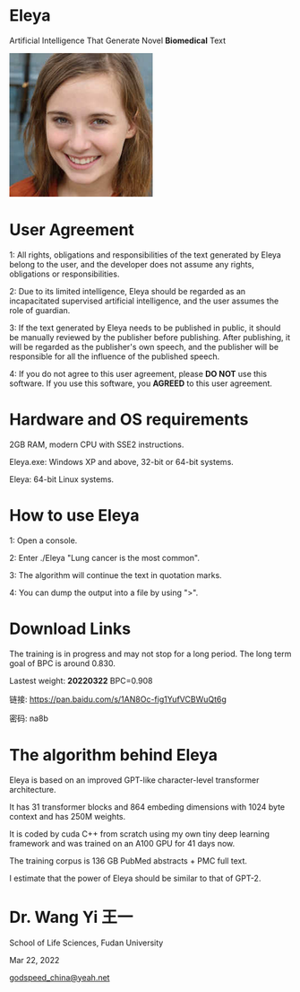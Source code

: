 # Eleya
Artificial Intelligence That Generate Novel **Biomedical** Text

![Eleya](Eleya.jpg)
  
# User Agreement

1: All rights, obligations and responsibilities of the text generated by Eleya belong to the user, and the developer does not assume any rights, obligations or responsibilities.

2: Due to its limited intelligence, Eleya should be regarded as an incapacitated supervised artificial intelligence, and the user assumes the role of guardian.

3: If the text generated by Eleya needs to be published in public, it should be manually reviewed by the publisher before publishing. After publishing, it will be regarded as the publisher's own speech, and the publisher will be responsible for all the influence of the published speech.

4: If you do not agree to this user agreement, please **DO NOT** use this software. If you use this software, you **AGREED** to this user agreement.

# Hardware and OS requirements

2GB RAM, modern CPU with SSE2 instructions.

Eleya.exe:  Windows XP and above, 32-bit or 64-bit systems.

Eleya: 64-bit Linux systems.

# How to use Eleya

1: Open a console.

2: Enter ./Eleya "Lung cancer is the most common".

3: The algorithm will continue the text in quotation marks.

4: You can dump the output into a file by using ">".

# Download Links

The training is in progress and may not stop for a long period. The long term goal of BPC is around 0.830.

Lastest weight: **20220322** BPC=0.908

链接: https://pan.baidu.com/s/1AN8Oc-fig1YufVCBWuQt6g  

密码: na8b

# The algorithm behind Eleya

Eleya is based on an improved GPT-like character-level transformer architecture. 

It has 31 transformer blocks and 864 embeding dimensions with 1024 byte context and has 250M weights.

It is coded by cuda C++ from scratch using my own tiny deep learning framework and was trained on an A100 GPU for 41 days now.

The training corpus is 136 GB PubMed abstracts + PMC full text.

I estimate that the power of Eleya should be similar to that of GPT-2.

# Dr. Wang Yi 王一

School of Life Sciences, Fudan University

Mar 22, 2022

godspeed_china@yeah.net

